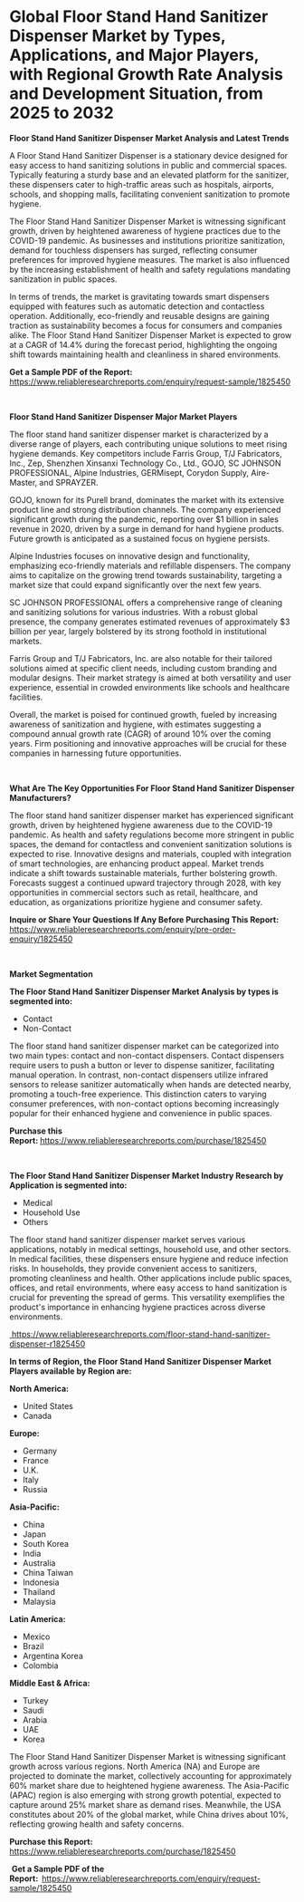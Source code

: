 <p><h1>Global Floor Stand Hand Sanitizer Dispenser Market by Types, Applications, and Major Players, with Regional Growth Rate Analysis and Development Situation, from 2025 to 2032</h1></p><p><strong>Floor Stand Hand Sanitizer Dispenser Market Analysis and Latest Trends</strong></p>
<p><p>A Floor Stand Hand Sanitizer Dispenser is a stationary device designed for easy access to hand sanitizing solutions in public and commercial spaces. Typically featuring a sturdy base and an elevated platform for the sanitizer, these dispensers cater to high-traffic areas such as hospitals, airports, schools, and shopping malls, facilitating convenient sanitization to promote hygiene.</p><p>The Floor Stand Hand Sanitizer Dispenser Market is witnessing significant growth, driven by heightened awareness of hygiene practices due to the COVID-19 pandemic. As businesses and institutions prioritize sanitization, demand for touchless dispensers has surged, reflecting consumer preferences for improved hygiene measures. The market is also influenced by the increasing establishment of health and safety regulations mandating sanitization in public spaces.</p><p>In terms of trends, the market is gravitating towards smart dispensers equipped with features such as automatic detection and contactless operation. Additionally, eco-friendly and reusable designs are gaining traction as sustainability becomes a focus for consumers and companies alike. The Floor Stand Hand Sanitizer Dispenser Market is expected to grow at a CAGR of 14.4% during the forecast period, highlighting the ongoing shift towards maintaining health and cleanliness in shared environments.</p></p>
<p><strong>Get a Sample PDF of the Report:&nbsp;</strong> <a href="https://www.reliableresearchreports.com/enquiry/request-sample/1825450?utm_campaign=3078&utm_medium=2&utm_source=Github&utm_content=ia&utm_term=15042025&utm_id=floor-stand-hand-sanitizer-dispenser">https://www.reliableresearchreports.com/enquiry/request-sample/1825450</a></p>
<p>&nbsp;</p>
<p><strong>Floor Stand Hand Sanitizer Dispenser Major Market Players</strong></p>
<p><p>The floor stand hand sanitizer dispenser market is characterized by a diverse range of players, each contributing unique solutions to meet rising hygiene demands. Key competitors include Farris Group, T/J Fabricators, Inc., Zep, Shenzhen Xinsanxi Technology Co., Ltd., GOJO, SC JOHNSON PROFESSIONAL, Alpine Industries, GERMisept, Corydon Supply, Aire-Master, and SPRAYZER.</p><p>GOJO, known for its Purell brand, dominates the market with its extensive product line and strong distribution channels. The company experienced significant growth during the pandemic, reporting over $1 billion in sales revenue in 2020, driven by a surge in demand for hand hygiene products. Future growth is anticipated as a sustained focus on hygiene persists.</p><p>Alpine Industries focuses on innovative design and functionality, emphasizing eco-friendly materials and refillable dispensers. The company aims to capitalize on the growing trend towards sustainability, targeting a market size that could expand significantly over the next few years.</p><p>SC JOHNSON PROFESSIONAL offers a comprehensive range of cleaning and sanitizing solutions for various industries. With a robust global presence, the company generates estimated revenues of approximately $3 billion per year, largely bolstered by its strong foothold in institutional markets.</p><p>Farris Group and T/J Fabricators, Inc. are also notable for their tailored solutions aimed at specific client needs, including custom branding and modular designs. Their market strategy is aimed at both versatility and user experience, essential in crowded environments like schools and healthcare facilities.</p><p>Overall, the market is poised for continued growth, fueled by increasing awareness of sanitization and hygiene, with estimates suggesting a compound annual growth rate (CAGR) of around 10% over the coming years. Firm positioning and innovative approaches will be crucial for these companies in harnessing future opportunities.</p></p>
<p>&nbsp;</p>
<p><strong>What Are The Key Opportunities For Floor Stand Hand Sanitizer Dispenser Manufacturers?</strong></p>
<p><p>The floor stand hand sanitizer dispenser market has experienced significant growth, driven by heightened hygiene awareness due to the COVID-19 pandemic. As health and safety regulations become more stringent in public spaces, the demand for contactless and convenient sanitization solutions is expected to rise. Innovative designs and materials, coupled with integration of smart technologies, are enhancing product appeal. Market trends indicate a shift towards sustainable materials, further bolstering growth. Forecasts suggest a continued upward trajectory through 2028, with key opportunities in commercial sectors such as retail, healthcare, and education, as organizations prioritize hygiene and consumer safety.</p></p>
<p><strong>Inquire or Share Your Questions If Any Before Purchasing This Report:</strong> <a href="https://www.reliableresearchreports.com/enquiry/pre-order-enquiry/1825450?utm_campaign=3078&utm_medium=2&utm_source=Github&utm_content=ia&utm_term=15042025&utm_id=floor-stand-hand-sanitizer-dispenser">https://www.reliableresearchreports.com/enquiry/pre-order-enquiry/1825450</a></p>
<p>&nbsp;</p>
<p><strong>Market Segmentation</strong></p>
<p><strong>The Floor Stand Hand Sanitizer Dispenser Market Analysis by types is segmented into:</strong></p>
<p><ul><li>Contact</li><li>Non-Contact</li></ul></p>
<p><p>The floor stand hand sanitizer dispenser market can be categorized into two main types: contact and non-contact dispensers. Contact dispensers require users to push a button or lever to dispense sanitizer, facilitating manual operation. In contrast, non-contact dispensers utilize infrared sensors to release sanitizer automatically when hands are detected nearby, promoting a touch-free experience. This distinction caters to varying consumer preferences, with non-contact options becoming increasingly popular for their enhanced hygiene and convenience in public spaces.</p></p>
<p><strong>Purchase this Report:&nbsp;</strong><a href="https://www.reliableresearchreports.com/purchase/1825450?utm_campaign=3078&utm_medium=2&utm_source=Github&utm_content=ia&utm_term=15042025&utm_id=floor-stand-hand-sanitizer-dispenser">https://www.reliableresearchreports.com/purchase/1825450</a></p>
<p>&nbsp;</p>
<p><strong>The Floor Stand Hand Sanitizer Dispenser Market Industry Research by Application is segmented into:</strong></p>
<p><ul><li>Medical</li><li>Household Use</li><li>Others</li></ul></p>
<p><p>The floor stand hand sanitizer dispenser market serves various applications, notably in medical settings, household use, and other sectors. In medical facilities, these dispensers ensure hygiene and reduce infection risks. In households, they provide convenient access to sanitizers, promoting cleanliness and health. Other applications include public spaces, offices, and retail environments, where easy access to hand sanitization is crucial for preventing the spread of germs. This versatility exemplifies the product's importance in enhancing hygiene practices across diverse environments.</p></p>
<p><a href="https://www.reliableresearchreports.com/floor-stand-hand-sanitizer-dispenser-r1825450?utm_campaign=3078&utm_medium=2&utm_source=Github&utm_content=ia&utm_term=15042025&utm_id=floor-stand-hand-sanitizer-dispenser">&nbsp;https://www.reliableresearchreports.com/floor-stand-hand-sanitizer-dispenser-r1825450</a></p>
<p><strong>In terms of Region, the Floor Stand Hand Sanitizer Dispenser Market Players available by Region are:</strong></p>
<p>
    <p> <strong> North America: </strong>
        <ul>
            <li>United States</li>
            <li>Canada</li>
        </ul>
        </p> 
    <p> <strong> Europe: </strong>
        <ul>
            <li>Germany</li>
            <li>France</li>
            <li>U.K.</li>
            <li>Italy</li>
            <li>Russia</li>
        </ul>
        </p> 
    <p> <strong> Asia-Pacific: </strong>
        <ul>
            <li>China</li>
            <li>Japan</li>
            <li>South Korea</li>
            <li>India</li>
            <li>Australia</li>
            <li>China Taiwan</li>
            <li>Indonesia</li>
            <li>Thailand</li>
            <li>Malaysia</li>
        </ul>
        </p> 
    <p> <strong> Latin America: </strong>
        <ul>
            <li>Mexico</li>
            <li>Brazil</li>
            <li>Argentina Korea</li>
            <li>Colombia</li>
        </ul>
        </p> 
    <p> <strong> Middle East & Africa: </strong>
        <ul>
            <li>Turkey</li>
            <li>Saudi</li>
            <li>Arabia</li>
            <li>UAE</li>
            <li>Korea</li>
        </ul>
    </p>
    </p>
<p><p>The Floor Stand Hand Sanitizer Dispenser Market is witnessing significant growth across various regions. North America (NA) and Europe are projected to dominate the market, collectively accounting for approximately 60% market share due to heightened hygiene awareness. The Asia-Pacific (APAC) region is also emerging with strong growth potential, expected to capture around 25% market share as demand rises. Meanwhile, the USA constitutes about 20% of the global market, while China drives about 10%, reflecting growing health and safety concerns.</p></p>
<p><strong>Purchase this Report: </strong><a href="https://www.reliableresearchreports.com/purchase/1825450?utm_campaign=3078&utm_medium=2&utm_source=Github&utm_content=ia&utm_term=15042025&utm_id=floor-stand-hand-sanitizer-dispenser">https://www.reliableresearchreports.com/purchase/1825450</a></p>
<p>&nbsp;<strong>Get a Sample PDF of the Report:&nbsp;&nbsp;</strong><a href="https://www.reliableresearchreports.com/enquiry/request-sample/1825450?utm_campaign=3078&utm_medium=2&utm_source=Github&utm_content=ia&utm_term=15042025&utm_id=floor-stand-hand-sanitizer-dispenser">https://www.reliableresearchreports.com/enquiry/request-sample/1825450</a></p>
<p><strong></strong></p>
<p><p></p><p></p><p></p></p>